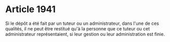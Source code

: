 # Article 1941

Si le dépôt a été fait par un tuteur ou un administrateur, dans l'une de ces qualités, il ne peut être restitué qu'à la personne que ce tuteur ou cet administrateur représentaient, si leur gestion ou leur administration est finie.